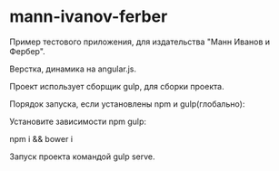# mann-ivanov-ferber

Пример тестового приложения, для издательства "Манн Иванов и Фербер". 

Верстка, динамика на angular.js.

Проект использует сборщик gulp, для сборки проекта.


Порядок запуска, если установлены npm и gulp(глобально):

Установите зависимости npm gulp:

npm i && bower i

Запуск проекта командой gulp serve.
